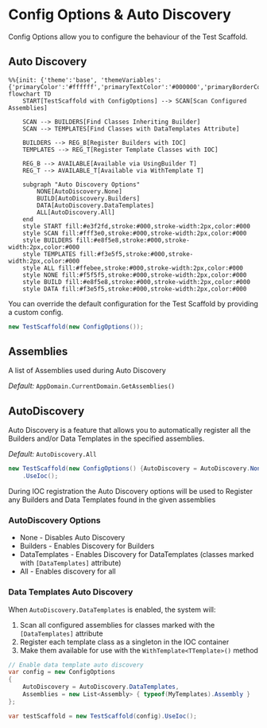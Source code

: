 # Config Options & Auto Discovery

Config Options allow you to configure the behaviour of the Test Scaffold.

## Auto Discovery

```mermaid
%%{init: {'theme':'base', 'themeVariables': {'primaryColor':'#ffffff','primaryTextColor':'#000000','primaryBorderColor':'#000000','lineColor':'#000000','secondaryColor':'#f0f0f0','tertiaryColor':'#ffffff'}}}%%
flowchart TD
    START[TestScaffold with ConfigOptions] --> SCAN[Scan Configured Assemblies]

    SCAN --> BUILDERS[Find Classes Inheriting Builder]
    SCAN --> TEMPLATES[Find Classes with DataTemplates Attribute]

    BUILDERS --> REG_B[Register Builders with IOC]
    TEMPLATES --> REG_T[Register Template Classes with IOC]

    REG_B --> AVAILABLE[Available via UsingBuilder T]
    REG_T --> AVAILABLE_T[Available via WithTemplate T]

    subgraph "Auto Discovery Options"
        NONE[AutoDiscovery.None]
        BUILD[AutoDiscovery.Builders]
        DATA[AutoDiscovery.DataTemplates]
        ALL[AutoDiscovery.All]
    end
    style START fill:#e3f2fd,stroke:#000,stroke-width:2px,color:#000
    style SCAN fill:#fff3e0,stroke:#000,stroke-width:2px,color:#000
    style BUILDERS fill:#e8f5e8,stroke:#000,stroke-width:2px,color:#000
    style TEMPLATES fill:#f3e5f5,stroke:#000,stroke-width:2px,color:#000
    style ALL fill:#ffebee,stroke:#000,stroke-width:2px,color:#000
    style NONE fill:#f5f5f5,stroke:#000,stroke-width:2px,color:#000
    style BUILD fill:#e8f5e8,stroke:#000,stroke-width:2px,color:#000
    style DATA fill:#f3e5f5,stroke:#000,stroke-width:2px,color:#000
```

You can override the default configuration for the Test Scaffold by providing a custom config.
```csharp
new TestScaffold(new ConfigOptions());
```

## Assemblies
A list of Assemblies used during Auto Discovery

*Default:* `AppDomain.CurrentDomain.GetAssemblies()`

## AutoDiscovery
Auto Discovery is a feature that allows you to automatically register all the Builders and/or Data Templates in the specified assemblies.

*Default:* `AutoDiscovery.All`

```csharp
new TestScaffold(new ConfigOptions() {AutoDiscovery = AutoDiscovery.None})
    .UseIoc();
```

During IOC registration the Auto Discovery options will be used to Register any Builders and Data Templates found in the given assemblies

### AutoDiscovery Options
* None - Disables Auto Discovery
* Builders - Enables Discovery for Builders
* DataTemplates - Enables Discovery for DataTemplates (classes marked with `[DataTemplates]` attribute)
* All - Enables discovery for all

### Data Templates Auto Discovery

When `AutoDiscovery.DataTemplates` is enabled, the system will:

1. Scan all configured assemblies for classes marked with the `[DataTemplates]` attribute
2. Register each template class as a singleton in the IOC container
3. Make them available for use with the `WithTemplate<TTemplate>()` method

```csharp
// Enable data template auto discovery
var config = new ConfigOptions 
{
    AutoDiscovery = AutoDiscovery.DataTemplates,
    Assemblies = new List<Assembly> { typeof(MyTemplates).Assembly }
};

var testScaffold = new TestScaffold(config).UseIoc();
```
